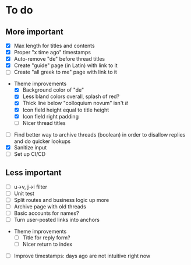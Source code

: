 # To do

## More important
- [x] Max length for titles and contents
- [x] Proper "x time ago" timestamps
- [x] Auto-remove "de" before thread titles
- [x] Create "guide" page (in Latin) with link to it
- [ ] Create "all greek to me" page with link to it
- Theme improvements
  - [x] Background color of "de"
  - [x] Less bland colors overall, splash of red?
  - [x] Thick line below "colloquium novum" isn't _it_
  - [x] Icon field height equal to title height
  - [x] Icon field right padding
  - [ ] Nicer thread titles
- [ ] Find better way to archive threads (boolean) in order to disallow replies and do quicker lookups
- [x] Sanitize input
- [ ] Set up CI/CD

## Less important
- [ ] u->v, j->i filter
- [ ] Unit test
- [ ] Split routes and business logic up more
- [ ] Archive page with old threads
- [ ] Basic accounts for names?
- [ ] Turn user-posted links into anchors
- Theme improvements
  - [ ] Title for reply form?
  - [ ] Nicer return to index
- [ ] Improve timestamps: days ago are not intuitive right now
